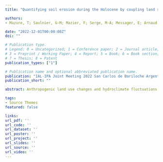 ```yaml
---
title: "Quantifying soil erosion during the Holocene by coupling land surface modeling and paleoenvironmental approaches"

authors:
- Mazure, T; Saulnier, G-M; Mazier, F; Serge, M-A; Messager, E; Arnaud, F; Jenny, J-P

date: "2022-12-01T00:00:00Z"
doi: ""

# Publication type.
# Legend: 0 = Uncategorized; 1 = Conference paper; 2 = Journal article;
# 3 = Preprint / Working Paper; 4 = Report; 5 = Book; 6 = Book section;
# 7 = Thesis; 8 = Patent
publication_types: ["1"]

# Publication name and optional abbreviated publication name.
publication: "IAL-IPA Joint Meeting 2022 San Carlos de Bariloche Argentina November 27-December 1 2022"
publication_short: ""

abstract: Anthropogenic land use changes and hydroclimate fluctuations are generally described as the main control factors of soil erosion on centennial to millennial time scales, but their relative contribution on erosion trends is barely quantified yet. While past erosion dynamics can be inferred from lake sediment records, improvements in land surface models now allow the quantification of soil erosion on a variety of spatial scales ranging from plot to regional or even global scales. However, application of model approaches to long timescales is still at its dawn, limiting quantification of past soil erosion, investigation of scenarios, interpolation of data spatially and temporally, or testing hypothesis. Here we show how coupling paleo-environmental data and spatially distributed models of soil loss constrained by land cover data might help to assess past soil erosion dynamics and to quantify soil loss exports.

tags:
- Source Themes
featured: false

links:
url_pdf: ''
url_code: ''
url_dataset: ''
url_poster: ''
url_project: ''
url_slides: ''
url_source: ''
url_video: ''
---
```

